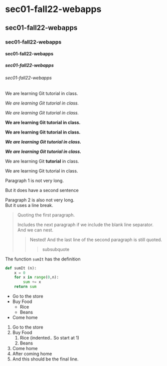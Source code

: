 # sec01-fall22-webapps
## sec01-fall22-webapps
### sec01-fall22-webapps
#### sec01-fall22-webapps
##### sec01-fall22-webapps
###### sec01-fall22-webapps

We are learning Git tutorial in class.

*We are learning Git tutorial in class.*

_We are learning Git tutorial in class._

**We are learning Git tutorial in class.**

__We are learning Git tutorial in class.__

***We are learning Git tutorial in class.***

___We are learning Git tutorial in class.___

We are learning Git **tutorial** in class.

We are learning Git tut*or*ial in class.

Paragraph 1 is not very long.

But it does have a second sentence

Paragraph 2 is also not very long.<br>
But it uses a line break.

> Quoting the first paragraph.
> 
>Includes the next paragraph if we include the blank line separator.
And we can nest.
>> Nested!
And the last line of the second paragraph is still quoted.
>>> subsubquote

The function `sumIt` has the definition
```python
def sumIt (n):
	x = 0
	for x in range(0,n):
		sum += x
	return sum
```

* Go to the store
* Buy Food
	* Rice
	* Beans
* Come home

1. Go to the store
1. Buy Food
	1. Rice (indented.. So start at 1)
	6. Beans
8. Come home
7. After coming home
71. And this should be the final line.
